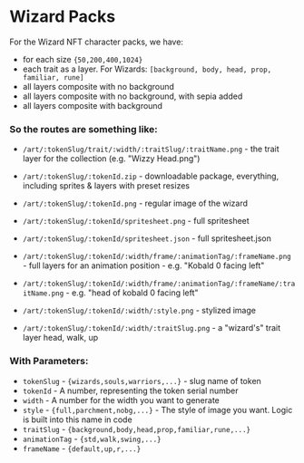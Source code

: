 # Wizard Packs

For the Wizard NFT character packs, we have:

- for each size `{50,200,400,1024}`
- each trait as a layer. For Wizards: `[background, body, head, prop, familiar, rune]`
- all layers composite with no background
- all layers composite with no background, with sepia added
- all layers composite with background

### So the routes are something like:

- `/art/:tokenSlug/trait/:width/:traitSlug/:traitName.png` - the trait layer for the collection (e.g. "Wizzy Head.png")

- `/art/:tokenSlug/:tokenId.zip` - downloadable package, everything, including sprites & layers with preset resizes
- `/art/:tokenSlug/:tokenId.png` - regular image of the wizard
- `/art/:tokenSlug/:tokenId/spritesheet.png` - full spritesheet
- `/art/:tokenSlug/:tokenId/spritesheet.json` - full spritesheet.json
- `/art/:tokenSlug/:tokenId/:width/frame/:animationTag/:frameName.png` - full layers for an animation position - e.g. "Kobald 0 facing left"
- `/art/:tokenSlug/:tokenId/:width/frame/:animationTag/:frameName/:traitName.png` - e.g. "head of kobald 0 facing left"
- `/art/:tokenSlug/:tokenId/:width/:style.png` - stylized image
- `/art/:tokenSlug/:tokenId/:width/:traitSlug.png` - a "wizard's" trait layer
  head, walk, up

### With Parameters:

- `tokenSlug` - `{wizards,souls,warriors,...}` - slug name of token
- `tokenId` - A number, representing the token serial number
- `width` - A number for the width you want to generate
- `style` - `{full,parchment,nobg,...}` - The style of image you want. Logic is built into this name in code
- `traitSlug` - `{background,body,head,prop,familiar,rune,...}`
- `animationTag` - `{std,walk,swing,...}`
- `frameName` - `{default,up,r,...}`
